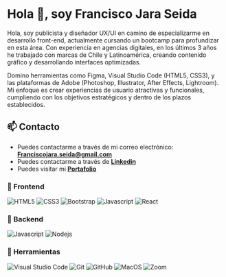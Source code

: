 # Hola 👋, soy Francisco Jara Seida

Hola, soy publicista y diseñador UX/UI en camino de especializarme en desarrollo front-end, actualmente cursando un bootcamp para profundizar en esta área. Con experiencia en agencias digitales, en los últimos 3 años he trabajado con marcas de Chile y Latinoamérica, creando contenido gráfico y desarrollando interfaces optimizadas.

Domino herramientas como Figma, Visual Studio Code (HTML5, CSS3), y las plataformas de Adobe (Photoshop, Illustrator, After Effects, Lightroom). Mi enfoque es crear experiencias de usuario atractivas y funcionales, cumpliendo con los objetivos estratégicos y dentro de los plazos establecidos.

## 📫 Contacto

- Puedes contactarme a través de mi correo electrónico: **<Franciscojara.seida@gmail.com>**
- Puedes contactarme a través de **[Linkedin](https://www.linkedin.com/in/francisco-jara-seida-577211172/)**
- Puedes visitar mi **[Portafolio](https://behance.com/FranciscoJaraS)**

### 🎨 Frontend

![HTML5](https://img.shields.io/badge/HTML5-E34F26?style=for-the-badge&logo=html5&logoColor=white) ![CSS3](https://img.shields.io/badge/CSS3-1572B6?style=for-the-badge&logo=css3&logoColor=white) ![Bootstrap](https://img.shields.io/badge/Bootstrap-563D7C?style=for-the-badge&logo=bootstrap&logoColor=white) ![Javascript](https://img.shields.io/badge/Javascript-323330?style=for-the-badge&logo=javascript&logoColor=F7DF1E) ![React](https://img.shields.io/badge/React-20232A?style=for-the-badge&logo=react&logoColor=61DAFB) 

### 🔨 Backend

![Javascript](https://img.shields.io/badge/Javascript-323330?style=for-the-badge&logo=javascript&logoColor=F7DF1E) ![Nodejs](https://img.shields.io/badge/Node.js-43853D?style=for-the-badge&logo=node.js&logoColor=white)

### 📎 Herramientas

![Visual Studio Code](https://img.shields.io/badge/Visual%20Studio%20Code-007ACC?style=for-the-badge&logo=visual-studio-code&logoColor=white) ![Git](https://img.shields.io/badge/git-%23F05033.svg?style=for-the-badge&logo=git&logoColor=white) ![GitHub](https://img.shields.io/badge/github-%23121011.svg?style=for-the-badge&logo=github&logoColor=white) ![MacOS](https://img.shields.io/badge/MacOS-000000?style=for-the-badge&logo=apple&logoColor=white) ![Zoom](https://img.shields.io/badge/Zoom-2D8CFF?style=for-the-badge&logo=zoom&logoColor=white)
